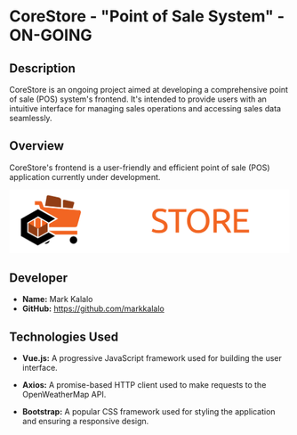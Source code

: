 # CoreStore - "Point of Sale System" - ON-GOING

## Description

CoreStore is an ongoing project aimed at developing a comprehensive point of sale (POS) system's frontend. It's intended to provide users with an intuitive interface for managing sales operations and accessing sales data seamlessly.

## Overview

CoreStore's frontend is a user-friendly and efficient point of sale (POS) application currently under development.

![CoreStore](./coreSTORE.png)

## Developer

- **Name:** Mark Kalalo
- **GitHub:** https://github.com/markkalalo

## Technologies Used

- **Vue.js:** A progressive JavaScript framework used for building the user interface.
  
- **Axios:** A promise-based HTTP client used to make requests to the OpenWeatherMap API.

- **Bootstrap:** A popular CSS framework used for styling the application and ensuring a responsive design.